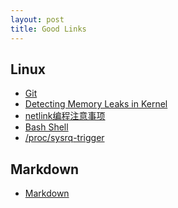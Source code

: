 ```yaml
---
layout: post
title: Good Links
---
```


## Linux
 - [Git][git]
 - [Detecting Memory Leaks in Kernel][memory leaks]
 - [netlink编程注意事项][netlink]
 - [Bash Shell][bash]
 - [/proc/sysrq-trigger][sysrq-trigger]

## Markdown
 - [Markdown][markdown]

[git]:http://marklodato.github.com/visual-git-guide/index-zh-cn.html
[memory leaks]:http://blog.csdn.net/stevenliyong/article/details/6220776
[netlink]:http://blog.csdn.net/sealyao/article/details/4628141
[bash]:http://blog.chinaunix.net/uid-21782158-id-20019.html
[sysrq-trigger]:http://blog.sina.com.cn/s/blog_807992170100tulx.html
[markdown]:http://wowubuntu.com/markdown/
